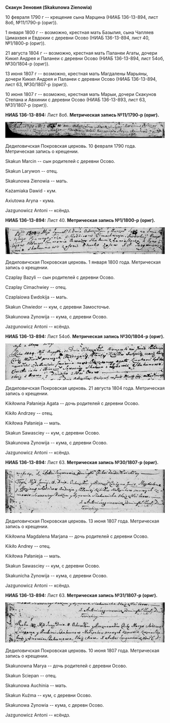 **Скакун Зеновия (Skakunowa Zienowia)**

10 февраля 1790 г -- крещение сына Марцина (НИАБ 136-13-894, лист 8об,
№11/1790-р (ориг)).

1 января 1800 г -- возможно, крестная мать Базылия, сына Чапляев
Цимахвея и Евдокии с деревни Осово (НИАБ 136-13-894, лист 40, №1/1800-р
(ориг)).

21 августа 1804 г -- возможно, крестная мать Паланеи Агаты, дочери Кикил
Андрея и Паланеи с деревни Осово (НИАБ 136-13-894, лист 54об, №30/1804-р
(ориг)).

13 июня 1807 г -- возможно, крестная мать Магдалены Марьяны, дочери
Кикил Андрея и Паланеи с деревни Осово (НИАБ 136-13-894, лист 63,
№30/1807-р (ориг)).

10 июня 1807 г -- возможно, крестная мать Марыи, дочери Скакунов Степана
и Авхинии с деревни Осово (НИАБ 136-13-893, лист 63, №31/1807-р (ориг)).

**НИАБ 136-13-894:** Лист 8об. **Метрическая запись №11/1790-р (ориг).**

![](./media/8ad850be5cffdfbc064331057b253b54177f7c46.png)

Дедиловичская Покровская церковь. 10 февраля 1790 года. Метрическая
запись о крещении.

Skakun Marcin -- сын родителей с деревни Осово.

Skakun Larywon -- отец.

Skakunowa Zienowia -- мать.

Każamiaka Dawid - кум.

Axiutowa Aryna - кума.

Jazgunowicz Antoni -- ксёндз.

**НИАБ 136-13-894:** Лист 40. **Метрическая запись №1/1800-р (ориг).**

![](./media/207c09801b2766532067151ed41f5ebaa5edb05b.png)

Дедиловичская Покровская церковь. 1 января 1800 года. Метрическая запись
о крещении.

Czaplay Bazyli -- сын родителей с деревни Осовo.

Czaplay Cimachwiey -- отец.

Czaplaiowa Ewdokija -- мать.

Skakun Chwiedor -- кум, с деревни Замосточье.

Skakunowa Zynowija -- кума, с деревни Осовo.

Jazgunowicz Antoni -- ксёндз.

**НИАБ 136-13-894:** Лист 54об. **Метрическая запись №30/1804-р
(ориг).**

![](./media/d934c329477bb17e0601f59da4b766a438c180d2.png)

Дедиловичская Покровская церковь. 21 августа 1804 года. Метрическая
запись о крещении.

Kikiłowna Pałanieja Agata -- дочь родителей с деревни Осовo.

Kikiło Andrzey -- отец.

Kikiłowa Pałanieja -- мать.

Skakun Sawasciey -- кум, с деревни Осовo.

Skakunowa Zynowija -- кума, с деревни Осовo.

Jazgunowicz Antoni -- ксёндз.

**НИАБ 136-13-894:** Лист 63. **Метрическая запись №30/1807-р (ориг).**

![](./media/c83e42674a4da5cb6e4ab580773eb806cbc49d2b.png)

Дедиловичская Покровская церковь. 13 июня 1807 года. Метрическая запись
о крещении.

Kikiłowna Magdalena Marjana -- дочь родителей с деревни Осовo.

Kikiło Andrey -- отец.

Kikiłowa Pałanieja -- мать.

Skakun Sawasciey -- кум, с деревни Осовo.

Skakunicha Zynowija -- кума, с деревни Осовo.

Jazgunowicz Antoni -- ксёндз.

**НИАБ 136-13-894:** Лист 63. **Метрическая запись №31/1807-р (ориг).**

![](./media/bc892fb91a87cbe7832430648613843b53bb5727.png)

Дедиловичская Покровская церковь. 10 июня 1807 года. Метрическая запись
о крещении.

Skakunowna Marya -- дочь родителей с деревни Осовo.

Skakun Sciepan -- отец.

Skakunowa Auchinia -- мать.

Skakun Kuźma -- кум, с деревни Осовo.

Skakunowa Zynowia -- кума, с деревн Осовo.

Jazgunowicz Antoni -- ксёндз.
